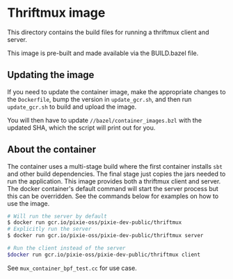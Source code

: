 # Thriftmux image

This directory contains the build files for running a thriftmux client and server.

This image is pre-built and made available via the BUILD.bazel file.

## Updating the image

If you need to update the container image, make the appropriate changes to the `Dockerfile`, bump the version in `update_gcr.sh`, and then run `update_gcr.sh` to build and upload the image.

You will then have to update `//bazel/container_images.bzl` with the updated SHA, which the script will print out for you.

## About the container

The container uses a multi-stage build where the first container installs `sbt` and other build dependencies. The final stage just copies the jars needed to run the application. This image provides both a thriftmux client and server. The docker container's default command will start the server process but this can be overridden. See the commands below for examples on how to use the image.

```bash
# Will run the server by default
$ docker run gcr.io/pixie-oss/pixie-dev-public/thriftmux
# Explicitly run the server
$ docker run gcr.io/pixie-oss/pixie-dev-public/thriftmux server

# Run the client instead of the server
$docker run gcr.io/pixie-oss/pixie-dev-public/thriftmux client
```

See `mux_container_bpf_test.cc` for use case.
